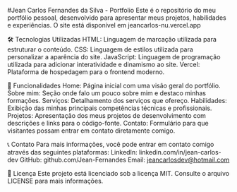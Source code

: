 #Jean Carlos Fernandes da Silva - Portfolio
Este é o repositório do meu portfólio pessoal, desenvolvido para apresentar meus projetos, habilidades e experiências. O site está disponível em jeancarlos-nu.vercel.app

🛠️ Tecnologias Utilizadas
HTML: Linguagem de marcação utilizada para estruturar o conteúdo.
CSS: Linguagem de estilos utilizada para personalizar a aparência do site.
JavaScript: Linguagem de programação utilizada para adicionar interatividade e dinamismo ao site.
Vercel: Plataforma de hospedagem para o frontend moderno.

🚀 Funcionalidades
Home: Página inicial com uma visão geral do portfólio.
Sobre mim: Seção onde falo um pouco sobre mim e destaco minhas formações.
Serviços: Detalhamento dos serviços que ofereço.
Habilidades: Exibição das minhas principais competências técnicas e profissionais.
Projetos: Apresentação dos meus projetos de desenvolvimento com descrições e links para o código-fonte.
Contato: Formulário para que visitantes possam entrar em contato diretamente comigo.

📞 Contato
Para mais informações, você pode entrar em contato comigo através das seguintes plataformas:
LinkedIn: linkedin.com/in/jean-carlos-dev
GitHub: github.com/Jean-Fernandes
Email: jeancarlosdev@hotmail.com

📝 Licença
Este projeto está licenciado sob a licença MIT. Consulte o arquivo LICENSE para mais informações.
